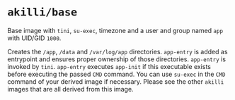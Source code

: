 # `akilli/base`

Base image with `tini`, `su-exec`, timezone and a user and group named `app` with UID/GID `1000`.

Creates the `/app`, `/data` and `/var/log/app` directories. `app-entry` is added as entrypoint and ensures proper
 ownership of those directories. `app-entry` is invoked by `tini`. `app-entry` executes `app-init` if this executable 
 exists before executing the passed `CMD` command. You can use `su-exec` in the `CMD` command of your derived image if 
 necessary. Please see the other `akilli` images that are all derived from this image.
